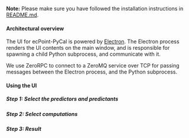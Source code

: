 **Note:** Please make sure you have followed the installation instructions in [README.md](https://github.com/onyb/reobject/blob/master/README.md).

#### Architectural overview

The UI for ecPoint-PyCal is powered by [Electron](https://electronjs.org/). The Electron process renders the UI contents on the main window, and is responsible for spawning a child Python subprocess, and communicate with it.

We use ZeroRPC to connect to a ZeroMQ service over TCP for passing messages between the Electron process, and the Python subprocess.

#### Using the UI

##### Step 1: Select the predictors and predictants

##### Step 2: Select computations

##### Step 3: Result
